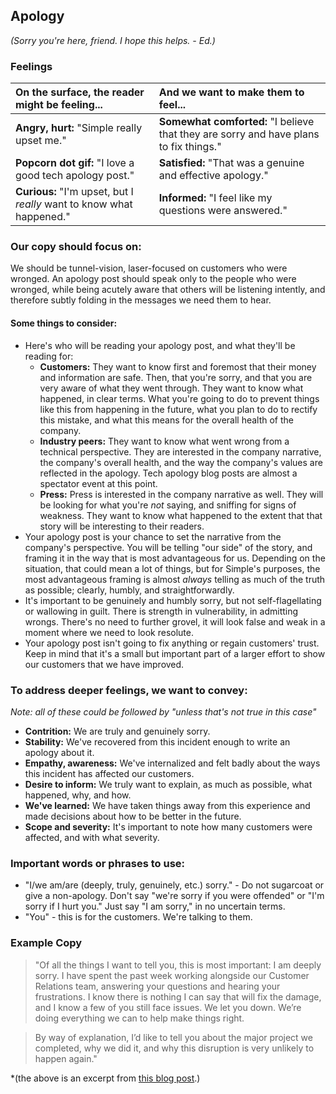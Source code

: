 ## Apology
*(Sorry you're here, friend. I hope this helps. - Ed.)*

### Feelings

|On the surface, the reader might be feeling... | And we want to make them to feel... |
|:---------------|:---------------|
| **Angry, hurt:** "Simple really upset me."| **Somewhat comforted:** "I believe that they are sorry and have plans to fix things."|
| **Popcorn dot gif:** "I love a good tech apology post."| **Satisfied:** "That was a genuine and effective apology."|
| **Curious:** "I'm upset, but I *really* want to know what happened."| **Informed:** "I feel like my questions were answered."|

### Our copy should focus on:
We should be tunnel-vision, laser-focused on customers who were wronged. An apology post should speak only to the people who were wronged, while being acutely aware that others will be listening intently, and therefore subtly folding in the messages we need them to hear.

#### Some things to consider:
- Here's who will be reading your apology post, and what they'll be reading for:
	- **Customers:** They want to know first and foremost that their money and information are safe. Then, that you're sorry, and that you are very aware of what they went through. They want to know what happened, in clear terms. What you're going to do to prevent things like this from happening in the future, what you plan to do to rectify this mistake, and what this means for the overall health of the company.
	- **Industry peers:** They want to know what went wrong from a technical perspective. They are interested in the company narrative, the company's overall health, and the way the company's values are reflected in the apology. Tech apology blog posts are almost a spectator event at this point.
	- **Press:** Press is interested in the company narrative as well. They will be looking for what you're *not* saying, and sniffing for signs of weakness. They want to know what happened to the extent that that story will be interesting to their readers. 
- Your apology post is your chance to set the narrative from the company's perspective. You will be telling "our side" of the story, and framing it in the way that is most advantageous for us. Depending on the situation, that could mean a lot of things, but for Simple's purposes, the most advantageous framing is almost *always* telling as much of the truth as possible; clearly, humbly, and straightforwardly.
- It's important to be genuinely and humbly sorry, but not self-flagellating or wallowing in guilt. There is strength in vulnerability, in admitting wrongs. There's no need to further grovel, it will look false and weak in a moment where we need to look resolute.
- Your apology post isn't going to fix anything or regain customers' trust. Keep in mind that it's a small but important part of a larger effort to show our customers that we have improved.

### To address deeper feelings, we want to convey:
*Note: all of these could be followed by "unless that's not true in this case"*
- **Contrition:** We are truly and genuinely sorry.
- **Stability:** We've recovered from this incident enough to write an apology about it.
- **Empathy, awareness:** We've internalized and felt badly about the ways this incident has affected our customers.
- **Desire to inform:** We truly want to explain, as much as possible, what happened, why, and how.
- **We've learned:** We have taken things away from this experience and made decisions about how to be better in the future.
- **Scope and severity:** It's important to note how many customers were affected, and with what severity. 

### Important words or phrases to use:
- "I/we am/are (deeply, truly, genuinely, etc.) sorry." - Do not sugarcoat or give a non-apology. Don't say "we're sorry if you were offended" or "I'm sorry if I hurt you." Just say "I am sorry," in no uncertain terms.
- "You" - this is for the customers. We're talking to them.

### **Example Copy**
>"Of all the things I want to tell you, this is most important: I am deeply sorry. I have spent the past week working alongside our Customer Relations team, answering your questions and hearing your frustrations. I know there is nothing I can say that will fix the damage, and I know a few of you still face issues. We let you down. We’re doing everything we can to help make things right.

>By way of explanation, I’d like to tell you about the major project we completed, why we did it, and why this disruption is very unlikely to happen again."

*(the above is an excerpt from [this blog post](https://www.simple.com/blog/my-apology-to-you).)
